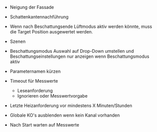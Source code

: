 - Neigung der Fassade
- Schattenkantennachführung


- Wenn nach Beschattungsende Lüftmodus aktiv werden könnte, muss die Target Position ausgewertet werden.
- Szenen 

- Beschattungsmodus Auswahl auf Drop-Down umstellen und Beschattungseinstellungen nur anzeigen wenn Beschattungsmodus aktiv
- Parameternamen kürzen

- Timeout für Messwerte
  - Leseanforderung
  - Ignorieren oder Messwertvorgabe
- Letzte Heizanforderung vor mindestens X Minuten/Stunden
- Globale KO's ausblenden wenn kein Kanal vorhanden
- Nach Start warten auf Messwerte